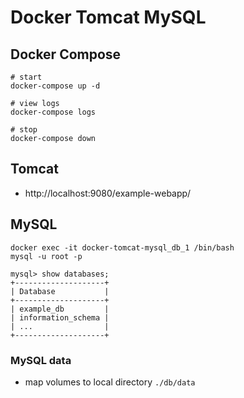 # Docker Tomcat MySQL

## Docker Compose

```
# start
docker-compose up -d

# view logs
docker-compose logs

# stop
docker-compose down
```

## Tomcat
 - http://localhost:9080/example-webapp/

## MySQL

```
docker exec -it docker-tomcat-mysql_db_1 /bin/bash
mysql -u root -p

mysql> show databases;
+--------------------+
| Database           |
+--------------------+
| example_db         |
| information_schema |
| ...                |
+--------------------+
```

### MySQL data
 - map volumes to local directory `./db/data`
